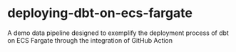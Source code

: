 # deploying-dbt-on-ecs-fargate
A demo data pipeline designed to exemplify the deployment process of dbt on ECS Fargate through the integration of GitHub Action
